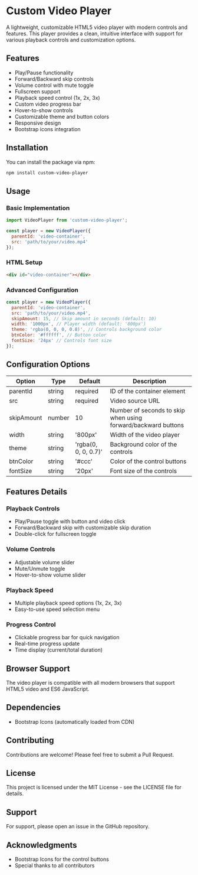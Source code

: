 # Custom Video Player

A lightweight, customizable HTML5 video player with modern controls and features. This player provides a clean, intuitive interface with support for various playback controls and customization options.

## Features

- Play/Pause functionality
- Forward/Backward skip controls
- Volume control with mute toggle
- Fullscreen support
- Playback speed control (1x, 2x, 3x)
- Custom video progress bar
- Hover-to-show controls
- Customizable theme and button colors
- Responsive design
- Bootstrap icons integration

## Installation

You can install the package via npm:

```bash
npm install custom-video-player
```

## Usage

### Basic Implementation

```javascript
import VideoPlayer from 'custom-video-player';

const player = new VideoPlayer({
  parentId: 'video-container',
  src: 'path/to/your/video.mp4'
});
```

### HTML Setup

```html
<div id="video-container"></div>
```

### Advanced Configuration

```javascript
const player = new VideoPlayer({
  parentId: 'video-container',
  src: 'path/to/your/video.mp4',
  skipAmount: 15, // Skip amount in seconds (default: 10)
  width: '1000px', // Player width (default: '800px')
  theme: 'rgba(0, 0, 0, 0.8)', // Controls background color
  btnColor: '#ffffff', // Button color
  fontSize: '24px' // Controls font size
});
```

## Configuration Options

| Option | Type | Default | Description |
|--------|------|---------|-------------|
| parentId | string | required | ID of the container element |
| src | string | required | Video source URL |
| skipAmount | number | 10 | Number of seconds to skip when using forward/backward buttons |
| width | string | '800px' | Width of the video player |
| theme | string | 'rgba(0, 0, 0, 0.7)' | Background color of the controls |
| btnColor | string | '#ccc' | Color of the control buttons |
| fontSize | string | '20px' | Font size of the controls |

## Features Details

### Playback Controls
- Play/Pause toggle with button and video click
- Forward/Backward skip with customizable skip duration
- Double-click for fullscreen toggle

### Volume Controls
- Adjustable volume slider
- Mute/Unmute toggle
- Hover-to-show volume slider

### Playback Speed
- Multiple playback speed options (1x, 2x, 3x)
- Easy-to-use speed selection menu

### Progress Control
- Clickable progress bar for quick navigation
- Real-time progress update
- Time display (current/total duration)

## Browser Support

The video player is compatible with all modern browsers that support HTML5 video and ES6 JavaScript.

## Dependencies

- Bootstrap Icons (automatically loaded from CDN)

## Contributing

Contributions are welcome! Please feel free to submit a Pull Request.

## License

This project is licensed under the MIT License - see the LICENSE file for details.

## Support

For support, please open an issue in the GitHub repository.

## Acknowledgments

- Bootstrap Icons for the control buttons
- Special thanks to all contributors

